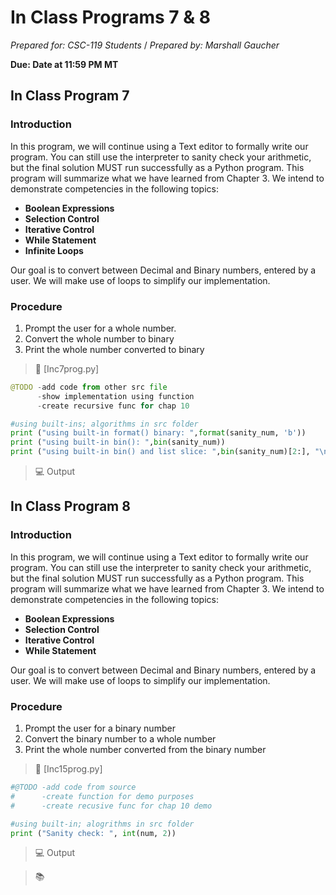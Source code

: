# In Class Programs 7 & 8
_Prepared for: CSC-119 Students_ /
_Prepared by: Marshall Gaucher_

**Due: Date at 11:59 PM MT**

## In Class Program 7 
### Introduction
In this program, we will continue using a Text editor to formally write our program. You can still use the interpreter to sanity check your arithmetic, but the final solution MUST run successfully as a Python program. This program will summarize what we have learned from Chapter 3. We intend to demonstrate competencies in the following topics:

* **Boolean Expressions**
* **Selection Control**
* **Iterative Control**
* **While Statement**
* **Infinite Loops**

Our goal is to convert between Decimal and Binary numbers, entered by a user. We will make use of loops to simplify our implementation.

<!-- > :turtle: **_Before continuing please install Turtle from [here](http://pythonturtle.org/)_**  -->

### Procedure
1. Prompt the user for a whole number.
2. Convert the whole number to binary
3. Print the whole number converted to binary

> :page_facing_up: [Inc7prog.py]
```python
@TODO -add code from other src file
      -show implementation using function
      -create recursive func for chap 10

#using built-ins; algorithms in src folder
print ("using built-in format() binary: ",format(sanity_num, 'b'))
print ("using built-in bin(): ",bin(sanity_num))
print ("using built-in bin() and list slice: ",bin(sanity_num)[2:], "\n\n")

```
> :computer: Output

<!-- <p align ="left">
  <img width="400" height="400" src="https://github.com/m-gaucher/ACC_Dev/blob/master/CSC-119/docs/In-Class%20Programs%2013%20-%2014/imgs/inc13prog_screen.PNG">
</p> -->

## In Class Program 8
### Introduction
In this program, we will continue using a Text editor to formally write our program. You can still use the interpreter to sanity check your arithmetic, but the final solution MUST run successfully as a Python program. This program will summarize what we have learned from Chapter 3. We intend to demonstrate competencies in the following topics:

* **Boolean Expressions**
* **Selection Control**
* **Iterative Control**
* **While Statement**

Our goal is to convert between Decimal and Binary numbers, entered by a user. We will make use of loops to simplify our implementation.

### Procedure
1. Prompt the user for a binary number
2. Convert the binary number to a whole number
3. Print the whole number converted from the binary number

> :page_facing_up: [Inc15prog.py]
```python
#@TODO -add code from source
#      -create function for demo purposes
#      -create recusive func for chap 10 demo

#using built-in; alogrithms in src folder
print ("Sanity check: ", int(num, 2))
```

> :computer: Output

<!-- <p align ="left">
  <img width="400" height="400" src="https://github.com/m-gaucher/ACC_Dev/blob/master/CSC-119/docs/In-Class%20Programs%2013%20-%2014/imgs/inc14prog_screen.PNG">
</p> -->

> :books: 
